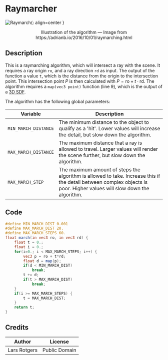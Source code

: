 # Raymarcher

![Raymarch](https://adrianb.io/img/2016-10-01-raymarching/figure3.png){: align=center }

<center>
Illustration of the algorithm &mdash; Image from https://adrianb.io/2016/10/01/raymarching.html</center>

## Description

This is a raymarching algorithm, which will intersect a ray with the scene. It requires a ray origin `ro`, and a ray direction `rd` as input.
The output of the function a value `t`, which is the distance from the origin to the intersection point.
This intersection point $P$ is then calculated with $P = \textrm{ro} + t\cdot \textrm{rd}.$ The algorithm requires a `map(vec3 point)` function (line 9), which is the output of a [3D SDF](#). 

The algorithm has the following global parameters:

|Variable|Description|
|--|--|
|`MIN_MARCH_DISTANCE`|The minimum distance to the object to qualify as a 'hit'. Lower values will increase the detail, but slow down the algorithm.|
|`MAX_MARCH_DISTANCE`|The maximum distance that a ray is allowed to travel. Larger values will render the scene further, but slow down the algorithm.|
|`MAX_MARCH_STEP`|The maximum amount of steps the algorithm is allowed to take. Increase this if the detail between complex objects is poor. Higher values will slow down the algorithm.|

## Code

```glsl
#define MIN_MARCH_DIST 0.001
#define MAX_MARCH_DIST 20.
#define MAX_MARCH_STEPS 60.
float march(in vec3 ro, in vec3 rd) {
    float t = 0.;
    float i = 0.;
    for(i=0.; i < MAX_MARCH_STEPS; i++) {
        vec3 p = ro + t*rd;
        float d = map(p);
        if(d < MIN_MARCH_DIST)
            break;
        t += d;
        if(t > MAX_MARCH_DIST)
            break;
    }
    if(i >= MAX_MARCH_STEPS) {
        t = MAX_MARCH_DIST;
    }
    return t;
}
```

## Credits

|Author|License|
|--|--|
|Lars Rotgers|Public Domain|

